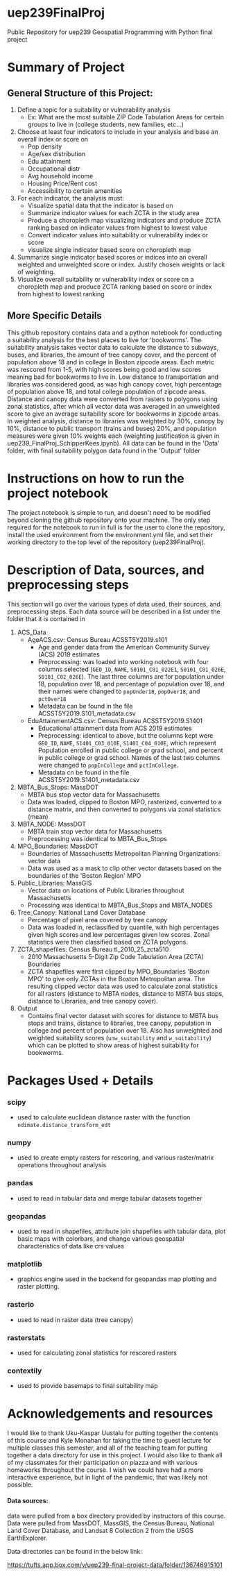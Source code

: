 # uep239FinalProj
Public Repository for uep239 Geospatial Programming with Python final project

# Summary of Project
## General Structure of this Project:

1. Define a topic for a suitability or vulnerability analysis
    + Ex: What are the most suitable ZIP Code Tabulation Areas for certain groups to live in (college students, new families, etc...)
2. Choose at least four indicators to include in your analysis and base an overall index or score on
    + Pop density
    + Age/sex distribution
    + Edu attainment
    + Occupational distr
    + Avg household income
    + Housing Price/Rent cost
    + Accessibility to certain amenities
3. For each indicator, the analysis must:
    + Visualize spatial data that the indicator is based on
    + Summarize indicator values for each ZCTA in the study area
    + Produce a choropleth map visualizing indicators and produce ZCTA ranking based on indicator values from highest to lowest value
    + Convert indicator values into suitability or vulnerability index or score
    + visualize single indicator based score on choropleth map
4. Summarize single indicator based scores or indices into an overall weighted and unweighted score or index. Justify chosen weights or lack of weighting.
5. Visualize overall suitability or vulnerability index or score on a choropleth map and produce ZCTA ranking based on score or index from highest to lowest ranking


## More Specific Details

This github repository contains data and a python notebook for conducting a suitability analysis for the best places to live for 'bookworms'. The suitability analysis takes vector data to calculate the distance to subways, buses, and libraries, the amount of tree canopy cover, and the percent of population above 18 and in college in Boston zipcode areas. Each metric was rescored from 1-5, with high scores being good and low scores meaning bad for bookworms to live in. Low distance to transportation and libraries was considered good, as was high canopy cover, high percentage of population above 18, and total college population of zipcode areas. Distance and canopy data were converted from rasters to polygons using zonal statistics, after which all vector data was averaged in an unweighted score to give an average suitability score for bookworms in zipcode areas. In weighted analysis, distance to libraries was weighted by 30%, canopy by 10%, distance to public transport (trains and buses) 20%, and population measures were given 10% weights each (weighting justification is given in uep239_FinalProj_SchipperKees.ipynb). All data can be found in the 'Data' folder, with final suitability polygon data found in the 'Output' folder

# Instructions on how to run the project notebook

The project notebook is simple to run, and doesn't need to be modified beyond cloning the github repository onto your machine. The only step required for the notebook to run in full is for the user to clone the repository, install the used environment from the environment.yml file, and set their working directory to the top level of the repository (uep239FinalProj).

# Description of Data, sources, and preprocessing steps

This section will go over the various types of data used, their sources, and preprocessing steps. Each data source will be described in a list under the folder that it is contained in

1. ACS_Data
    + AgeACS.csv: Census Bureau ACSST5Y2019.s101
        + Age and gender data from the American Community Survey (ACS) 2019 estimates
        + Preprocessing: was loaded into working notebook with four columns selected (`GEO_ID`, `NAME`, `S0101_C01_022E1`, `S0101_C01_026E`, `S0101_C02_026E`). The last three columns are for population under 18, population over 18, and percentage of population over 18, and their names were changed to `popUnder18`, `popOver18`, and `pctOver18`
        + Metadata can be found in the file ACSST5Y2019.S101_metadata.csv
    + EduAttainmentACS.csv: Census Bureau ACSST5Y2019.S1401
        + Educational attainment data from ACS 2019 estimates
        + Preprocessing: identical to above, but the columns kept were `GEO_ID`, `NAME`, `S1401_C03_010E`, `S1401_C04_010E`, which represent Population enrolled in public college or grad school, and percent in public college or grad school. Names of the last two columns were changed to `popInCollege` and `pctInCollege`.
        + Metadata cn be found in the file ACSST5Y2019.S1401_metadata.csv
2. MBTA_Bus_Stops: MassDOT
    + MBTA bus stop vector data for Massachusetts
    + Data was loaded, clipped to Boston MPO, rasterized, converted to a distance matrix, and then converted to polygons via zonal statistics (mean)
3. MBTA_NODE: MassDOT
    + MBTA train stop vector data for Massachusetts
    + Preprocessing was identical to MBTA_Bus_Stops
4. MPO_Boundaries: MassDOT
    + Boundaries of Massachusetts Metropolitan Planning Organizations: vector data
    + Data was used as a mask to clip other vector datasets based on the boundaries of the 'Boston Region' MPO
5. Public_Libraries: MassGIS
    + Vector data on locations of Public Libraries throughout Massachusetts
    + Processing was identical to MBTA_Bus_Stops and MBTA_NODES
6. Tree_Canopy: National Land Cover Database
    + Percentage of pixel area covered by tree canopy
    + Data was loaded in, reclassified by quantile, with high percentages given high scores and low percentages given low scores. Zonal statistics were then classified based on ZCTA polygons.
7. ZCTA_shapefiles: Census Bureau tl_2010_25_zcta510
    + 2010 Massachusetts 5-Digit Zip Code Tabulation Area (ZCTA) Boundaries
    + ZCTA shapefiles were first clipped by MPO_Boundaries 'Boston MPO' to give only ZCTAs in the Boston Metropolitan area. The resulting clipped vector data was used to calculate zonal statistics for all rasters (distance to MBTA nodes, distance to MBTA bus stops, distance to Libraries, and tree canopy cover).
8. Output
    + Contains final vector dataset with scores for distance to MBTA bus stops and trains, distance to libraries, tree canopy, population in college and percent of population over 18. Also has unweighted and weighted suitability scores (`unw_suitability` and `w_suitability`) which can be plotted to show areas of highest suitability for bookworms.


# Packages Used + Details

### scipy

+ used to calculate euclidean distance raster with the function `ndimate.distance_transform_edt`

### numpy

+ used to create empty rasters for rescoring, and various raster/matrix operations throughout analysis

### pandas

+ used to read in tabular data and merge tabular datasets together

### geopandas

+ used to read in shapefiles, attribute join shapefiles with tabular data, plot basic maps with colorbars, and change various geospatial characteristics of data like crs values

### matplotlib

+ graphics engine used in the backend for geopandas map plotting and raster plotting.

### rasterio

+ used to read in raster data (tree canopy)

### rasterstats

+ used for calculating zonal statistics for rescored rasters

### contextily

+ used to provide basemaps to final suitability map

# Acknowledgements and resources

I would like to thank Uku-Kaspar Uustalu for putting together the contents of this course and Kyle Monahan for taking the time to guest lecture for multiple classes this semester, and all of the teaching team for putting together a data directory for use in this project. I would also like to thank all of my classmates for their participation on piazza and with various homeworks throughout the course. I wish we could have had a more interactive experience, but in light of the pandemic, that was likely not possible.

#### Data sources:
data were pulled from a box directory provided by instructors of this course. Data were pulled from MassDOT, MassGIS, the Census Bureau, National Land Cover Database, and Landsat 8 Collection 2 from the USGS EarthExplorer. 

Data directories can be found in the below link:

https://tufts.app.box.com/v/uep239-final-project-data/folder/136746915101